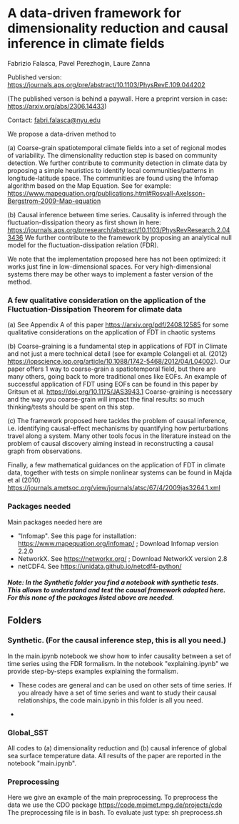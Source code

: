 # A data-driven framework for dimensionality reduction and causal inference in climate fields

Fabrizio Falasca, Pavel Perezhogin, Laure Zanna

Published version: https://journals.aps.org/pre/abstract/10.1103/PhysRevE.109.044202

(The published verson is behind a paywall. Here a preprint version in case: https://arxiv.org/abs/2306.14433)

Contact: fabri.falasca@nyu.edu

We propose a data-driven method to 

(a) Coarse-grain spatiotemporal climate fields into a set of regional modes of variability. The dimensionality reduction step is based on community detection. We further contribute to community detection in climate data by proposing a simple heuristics to identify local communities/patterns in longitude-latitude space. The communities are found using the Infomap algorithm based on the Map Equation. See for example: https://www.mapequation.org/publications.html#Rosvall-Axelsson-Bergstrom-2009-Map-equation

(b) Causal inference between time series.
Causality is inferred through the fluctuation-dissipation theory as first shown in here: https://journals.aps.org/prresearch/abstract/10.1103/PhysRevResearch.2.043436 
We further contribute to the framework by proposing an analytical null model for the fluctuation-dissipation relation (FDR). 

We note that the implementation proposed here has not been optimized: it works just fine in low-dimensional spaces. For very high-dimensional systems there may be other ways to implement a faster version of the method.

### A few qualitative consideration on the application of the Fluctuation-Dissipation Theorem for climate data

(a) See Appendix A of this paper https://arxiv.org/pdf/2408.12585 for some qualitative considerations on the application of FDT in chaotic systems

(b) Coarse-graining is a fundamental step in applications of FDT in Climate and not just a mere technical detail (see for example Colangeli et al. (2012) https://iopscience.iop.org/article/10.1088/1742-5468/2012/04/L04002). Our paper offers 1 way to coarse-grain a spatiotemporal field, but there are many others, going back to more traditional ones like EOFs. An example of successful application of FDT using EOFs can be found in this paper by Gritsun et al. https://doi.org/10.1175/JAS3943.1 Coarse-graining is necessary and the way you coarse-grain will impact the final results: so much thinking/tests should be spent on this step.

(c) The framework proposed here tackles the problem of causal inference, i.e. identifying causal-effect mechanisms by quantifying how perturbations travel along a system. Many other tools focus in the literature instead on the problem of causal discovery aiming instead in reconstructing a causal graph from observations.

Finally, a few mathematical guidances on the application of FDT in climate data, together with tests on simple nonlinear systems can be found in Majda et al (2010) https://journals.ametsoc.org/view/journals/atsc/67/4/2009jas3264.1.xml

### Packages needed
Main packages needed here are 

- "Infomap". See this page for installation: https://www.mapequation.org/infomap/ ; Download Infomap version 2.2.0
- NetworkX. See https://networkx.org/ ; Download NetworkX version 2.8
- netCDF4. See https://unidata.github.io/netcdf4-python/

##### Note: In the Synthetic folder you find a notebook with synthetic tests. This allows to understand and test the causal framework adopted here. For this none of the packages listed above are needed.

## Folders


### Synthetic. (For the causal inference step, this is all you need.)
In the main.ipynb notebook we show how to infer causality between a set of time series using the FDR formalism. In the notebook "explaining.ipynb" we provide step-by-steps examples explaining the formalism. 

- These codes are general and can be used on other sets of time series. If you already have a set of time series and want to study their causal relationships, the code main.ipynb in this folder is all you need.

- 

### Global_SST
All codes to (a) dimensionality reduction and (b) causal inference of global sea surface temperature data. All results of the paper are reported in the notebook "main.ipynb".

### Preprocessing
Here we give an example of the main preprocessing. To preprocess the data we use the CDO package https://code.mpimet.mpg.de/projects/cdo 
The preprocessing file is in bash. To evaluate just type: sh preprocess.sh
